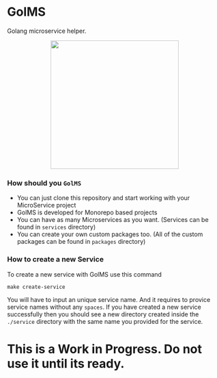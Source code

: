 # GolMS

Golang microservice helper.

<p align="center">
  <img width="300" height="300" src="https://user-images.githubusercontent.com/1941100/90184574-fd830100-ddbd-11ea-9553-4e994483d6f2.png">
</p>

### How should you `GolMS`

* You can just clone this repository and start working with your MicroService project
* GolMS is developed for Monorepo based projects
* You can have as many Microservices as you want. (Services can be found in `services` directory)
* You can create your own custom packages too. (All of the custom packages can be found in `packages` directory)

### How to create a new Service 

To create a new service with GolMS use this command

  `make create-service`

You will have to input an unique service name. And it requires to provice service names without any `spaces`. If you have created a new service successfully then you should see a new directory created inside the `./service` directory with the same name you provided for the service. 

# This is a Work in Progress. Do not use it until its ready.


